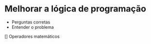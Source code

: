 # Melhorar a lógica de programação

- Perguntas corretas
- Entender o problema

[] Operadores matemáticos

